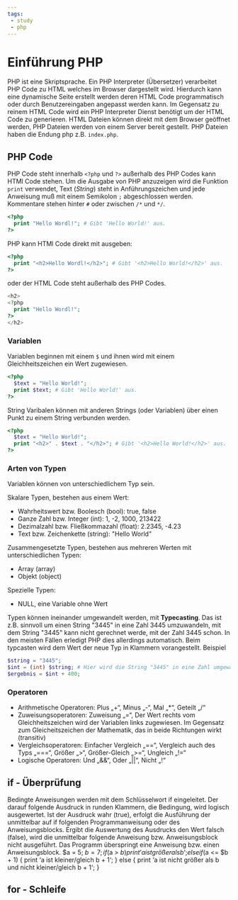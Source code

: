 ```yaml
---
tags:
 - study
 - php
---
```

# Einführung PHP

PHP ist eine Skriptsprache. Ein PHP Interpreter (Übersetzer) verarbeitet PHP Code zu HTML welches im Browser dargestellt wird. Hierdurch kann eine dynamische Seite erstellt werden deren HTML Code programmatisch oder durch Benutzereingaben angepasst werden kann. Im Gegensatz zu reinem HTML Code wird ein PHP Interpreter Dienst benötigt um der HTML Code zu generieren. HTML Dateien können direkt mit dem Browser geöffnet werden, PHP Dateien werden von einem Server bereit gestellt. PHP Dateien haben die Endung php z.B. `index.php`.

## PHP Code
PHP Code steht innerhalb `<?php` und `?>` außerhalb des PHP Codes kann HTMl Code stehen. Um die Ausgabe von PHP anzuzeigen wird die Funktion `print` verwendet, Text (*String*) steht in Anführungszeichen und jede Anweisung muß mit einem Semikolon `;` abgeschlossen werden. Kommentare stehen hinter `#` oder zwischen `/*` und `*/`.

```php
<?php
  print "Hello Wordl!"; # Gibt 'Hello World!' aus.
?>
```
PHP kann HTMl Code direkt mit ausgeben:
```php
<?php
  print "<h2>Hello Wordl!</h2>"; # Gibt '<h2>Hello World!</h2>' aus.
?>
```
oder der HTML Code steht außerhalb des PHP Codes.
```php
<h2>
<?php
  print "Hello Wordl!";
?>
</h2>
```

### Variablen

Variablen beginnen mit einem `$` und ihnen wird mit einem Gleichheitszeichen ein Wert zugewiesen.
```php
<?php
  $text = "Hello World!";
  print $text; # Gibt 'Hello World!' aus.
?>
```
String Varibalen können mit anderen Strings (oder Variablen) über einen Punkt zu einem String verbunden werden.
```php
<?php
  $text = "Hello World!";
  print "<h2>" . $text . "</h2>"; # Gibt '<h2>Hello World!</h2>' aus.
?>
```
### Arten von Typen

Variablen können von unterschiedlichem Typ sein.

Skalare Typen, bestehen aus einem Wert:
- Wahrheitswert bzw. Boolesch (bool): true, false
- Ganze Zahl bzw. Integer (int): 1, -2, 1000, 213422
- Dezimalzahl bzw. Fließkommazahl (float): 2.2345, -4.23
- Text bzw. Zeichenkette (string): "Hello World"

Zusammengesetzte Typen, bestehen aus mehreren Werten mit unterschiedlichen Typen:
- Array (array)
- Objekt (object)

Spezielle Typen:
- NULL, eine Variable ohne Wert

Typen können ineinander umgewandelt werden, mit **Typecasting**. Das ist z.B. sinnvoll um einen String "3445" in eine Zahl 3445 umzuwandeln, mit dem String "3445" kann nicht gerechnet werde, mit der Zahl 3445 schon. In den meisten Fällen erledigt PHP dies allerdings automatisch. Beim typcasten wird dem Wert der neue Typ in Klammern vorangestellt.
Beispiel

```php
$string = "3445";
$int = (int) $string; # Hier wird die String "3445" in eine Zahl umgewandelt
$ergebnis = $int + 400;
```

### Operatoren
- Arithmetische Operatoren: Plus „+“, Minus „-“, Mal „*“, Geteilt „/“
- Zuweisungsoperatoren: Zuweisung „=“, Der Wert rechts vom Gleichheitszeichen wird der Variablen links zugewiesen. Im Gegensatz zum Gleicheitszeichen der Mathematik, das in beide Richtungen wirkt (transitiv)
- Vergleichsoperatoren: Einfacher Vergleich „==“, Vergleich auch des Typs „===“, Größer „>“, Größer-Gleich „>=“, Ungleich „!=“
- Logische Operatoren: Und „&&“, Oder „||“, Nicht „!“



## if - Überprüfung

Bedingte Anweisungen werden mit dem Schlüsselwort if eingeleitet. Der darauf folgende
Ausdruck in runden Klammern, die Bedingung, wird logisch ausgewertet. Ist der Ausdruck
wahr (true), erfolgt die Ausführung der unmittelbar auf if folgenden Programmanweisung
oder des Anweisungsblocks. Ergibt die Auswertung des Ausdrucks den Wert falsch (false),
wird die unmittelbar folgende Anweisung bzw. Anweisungsblock nicht ausgeführt. Das
Programm überspringt eine Anweisung bzw. einen Anweisungsblock.
$a = 5;
$b = 7;
if ($a > $b) {
print ‘a ist größer als b‘;
}
elseif ($a <= $b + 1) {
print ‘a ist kleiner/gleich b + 1‘;
}
else {
print ‘a ist nicht größer als b und nicht kleiner/gleich b + 1‘;
}
## for - Schleife
